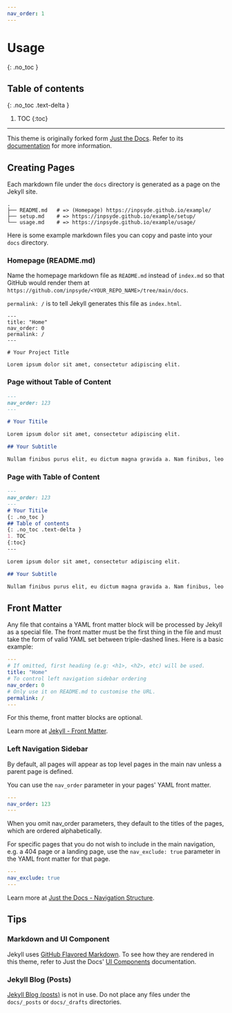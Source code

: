 ```yaml
---
nav_order: 1
---
```

# Usage
{: .no_toc }
## Table of contents
{: .no_toc .text-delta }
1. TOC
{:toc}
---

This theme is originally forked form [Just the Docs](https://github.com/pmarsceill/just-the-docs). Refer to its [documentation](https://pmarsceill.github.io/just-the-docs/) for more information.

## Creating Pages

Each markdown file under the `docs` directory is generated as a page on the Jekyll site.

```
.
├── README.md   # => (Homepage) https://inpsyde.github.io/example/
├── setup.md    # => https://inpsyde.github.io/example/setup/
└── usage.md    # => https://inpsyde.github.io/example/usage/
```

Here is some example markdown files you can copy and paste into your `docs` directory.

### Homepage (README.md)

Name the homepage markdown file as `README.md` instead of `index.md` so that GitHub would render them at `https://github.com/inpsyde/<YOUR_REPO_NAME>/tree/main/docs`.

`permalink: /` is to tell Jekyll generates this file as `index.html`.

```
---
title: "Home"
nav_order: 0
permalink: /
---

# Your Project Title

Lorem ipsum dolor sit amet, consectetur adipiscing elit.
```

### Page without Table of Content

```md
---
nav_order: 123
---

# Your Titile

Lorem ipsum dolor sit amet, consectetur adipiscing elit.

## Your Subtitle

Nullam finibus purus elit, eu dictum magna gravida a. Nam finibus, leo eu lacinia interdum, turpis velit tincidunt diam, sit amet fermentum ipsum tortor ut ante. Suspendisse non neque massa. Maecenas orci metus, ultricies eu odio lobortis, tristique finibus ipsum.
```

### Page with Table of Content

```md
---
nav_order: 123
---
# Your Titile
{: .no_toc }
## Table of contents
{: .no_toc .text-delta }
1. TOC
{:toc}
---

Lorem ipsum dolor sit amet, consectetur adipiscing elit.

## Your Subtitle

Nullam finibus purus elit, eu dictum magna gravida a. Nam finibus, leo eu lacinia interdum, turpis velit tincidunt diam, sit amet fermentum ipsum tortor ut ante. Suspendisse non neque massa. Maecenas orci metus, ultricies eu odio lobortis, tristique finibus ipsum.
```

## Front Matter

Any file that contains a YAML front matter block will be processed by Jekyll as a special file. The front matter must be the first thing in the file and must take the form of valid YAML set between triple-dashed lines. Here is a basic example:

```yaml
---
# If omitted, first heading (e.g: <h1>, <h2>, etc) will be used.
title: "Home"
# To control left navigation sidebar ordering
nav_order: 0
# Only use it on README.md to customise the URL.
permalink: /
---
```

For this theme, front matter blocks are optional.

Learn more at [Jekyll - Front Matter](https://jekyllrb.com/docs/front-matter/).

### Left Navigation Sidebar

By default, all pages will appear as top level pages in the main nav unless a parent page is defined.

You can use the `nav_order` parameter in your pages' YAML front matter.

```yaml
---
nav_order: 123
---
```

When you omit nav_order parameters, they default to the titles of the pages, which are ordered alphabetically.

For specific pages that you do not wish to include in the main navigation, e.g. a 404 page or a landing page, use the `nav_exclude: true` parameter in the YAML front matter for that page.

```yaml
---
nav_exclude: true
---
```

Learn more at [Just the Docs - Navigation Structure](https://pmarsceill.github.io/just-the-docs/docs/navigation-structure/).

## Tips

### Markdown and UI Component

Jekyll uses [GitHub Flavored Markdown](https://guides.github.com/features/mastering-markdown/).
To see how they are rendered in this theme, refer to Just the Docs' [UI Components](https://pmarsceill.github.io/just-the-docs/docs/ui-components) documentation.

### Jekyll Blog (Posts)

[Jekyll Blog (posts)](https://jekyllrb.com/docs/posts/) is not in use. Do not place any files under the `docs/_posts` or `docs/_drafts` directories.
